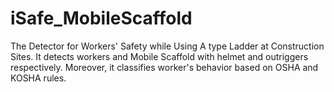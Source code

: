 # iSafe_MobileScaffold
The Detector for Workers' Safety while Using A type Ladder at Construction Sites. It detects workers and Mobile Scaffold with helmet and outriggers respectively. Moreover, it classifies worker's behavior based on OSHA and KOSHA rules.

